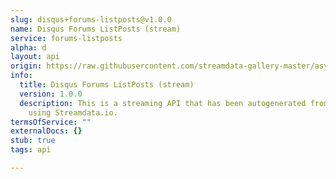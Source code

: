 ```yaml
---
slug: disqus+forums-listposts@v1.0.0
name: Disqus Forums ListPosts (stream)
service: forums-listposts
alpha: d
layout: api
origin: https://raw.githubusercontent.com/streamdata-gallery-master/asyncapi/master/_listings/disqus/disqus-forums-listposts-stream-async.md
info:
  title: Disqus Forums ListPosts (stream)
  version: 1.0.0
  description: This is a streaming API that has been autogenerated from the Disqus
    using Streamdata.io.
termsOfService: ""
externalDocs: {}
stub: true
tags: api

---
```

